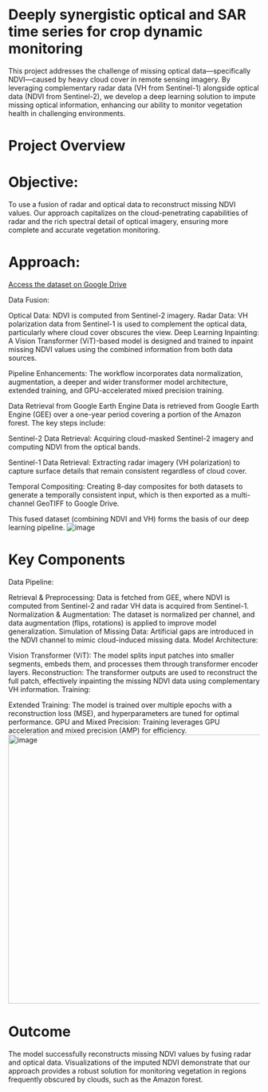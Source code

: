 # Deeply synergistic optical and SAR time series for crop dynamic monitoring

This project addresses the challenge of missing optical data—specifically NDVI—caused by heavy cloud cover in remote sensing imagery. By leveraging complementary radar data (VH from Sentinel-1) alongside optical data (NDVI from Sentinel-2), we develop a deep learning solution to impute missing optical information, enhancing our ability to monitor vegetation health in challenging environments.

# Project Overview
# Objective:
To use a fusion of radar and optical data to reconstruct missing NDVI values. Our approach capitalizes on the cloud-penetrating capabilities of radar and the rich spectral detail of optical imagery, ensuring more complete and accurate vegetation monitoring.

# Approach:
[Access the dataset on Google Drive](https://drive.google.com/drive/u/0/folders/1DznFw7cS4hcoihAspkqtyTHJYMZjL4iD)

Data Fusion:

Optical Data: NDVI is computed from Sentinel-2 imagery.
Radar Data: VH polarization data from Sentinel-1 is used to complement the optical data, particularly where cloud cover obscures the view.
Deep Learning Inpainting:
A Vision Transformer (ViT)-based model is designed and trained to inpaint missing NDVI values using the combined information from both data sources.

Pipeline Enhancements:
The workflow incorporates data normalization, augmentation, a deeper and wider transformer model architecture, extended training, and GPU-accelerated mixed precision training.

Data Retrieval from Google Earth Engine
Data is retrieved from Google Earth Engine (GEE) over a one-year period covering a portion of the Amazon forest. The key steps include:

Sentinel-2 Data Retrieval:
Acquiring cloud-masked Sentinel-2 imagery and computing NDVI from the optical bands.

Sentinel-1 Data Retrieval:
Extracting radar imagery (VH polarization) to capture surface details that remain consistent regardless of cloud cover.

Temporal Compositing:
Creating 8-day composites for both datasets to generate a temporally consistent input, which is then exported as a multi-channel GeoTIFF to Google Drive.

This fused dataset (combining NDVI and VH) forms the basis of our deep learning pipeline.
![image](https://github.com/user-attachments/assets/9a41b648-0eae-4740-84fb-2ee6966f3ed5)

# Key Components
Data Pipeline:

Retrieval & Preprocessing: Data is fetched from GEE, where NDVI is computed from Sentinel-2 and radar VH data is acquired from Sentinel-1.
Normalization & Augmentation: The dataset is normalized per channel, and data augmentation (flips, rotations) is applied to improve model generalization.
Simulation of Missing Data: Artificial gaps are introduced in the NDVI channel to mimic cloud-induced missing data.
Model Architecture:

Vision Transformer (ViT): The model splits input patches into smaller segments, embeds them, and processes them through transformer encoder layers.
Reconstruction: The transformer outputs are used to reconstruct the full patch, effectively inpainting the missing NDVI data using complementary VH information.
Training:

Extended Training: The model is trained over multiple epochs with a reconstruction loss (MSE), and hyperparameters are tuned for optimal performance.
GPU and Mixed Precision: Training leverages GPU acceleration and mixed precision (AMP) for efficiency.
<img width="538" alt="image" src="https://github.com/user-attachments/assets/ac55180b-6727-42e6-81d4-827f3c34ab2c" />

# Outcome
The model successfully reconstructs missing NDVI values by fusing radar and optical data. Visualizations of the imputed NDVI demonstrate that our approach provides a robust solution for monitoring vegetation in regions frequently obscured by clouds, such as the Amazon forest.

